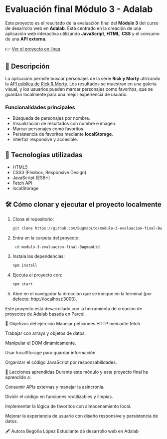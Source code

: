 # Evaluación final Módulo 3 - Adalab

Este proyecto es el resultado de la evaluación final del **Módulo 3** del curso de desarrollo web en **Adalab**. Está centrado en la creación de una aplicación web interactiva utilizando **JavaScript**, **HTML**, **CSS** y el consumo de una **API externa**.

👉 [Ver el proyecto en línea](https://beta.adalab.es/modulo-3-evaluacion-final-BugmaoLtd/)

## 🌟 Descripción

La aplicación permite buscar personajes de la serie **Rick y Morty** utilizando la [API pública de Rick & Morty](https://rickandmortyapi.com/). Los resultados se muestran en una galería visual, y los usuarios pueden marcar personajes como favoritos, que se guardan localmente para una mejor experiencia de usuario.

### Funcionalidades principales

- Búsqueda de personajes por nombre.
- Visualización de resultados con nombre e imagen.
- Marcar personajes como favoritos.
- Persistencia de favoritos mediante **localStorage**.
- Interfaz responsive y accesible.

## 🔧 Tecnologías utilizadas

- HTML5
- CSS3 (Flexbox, Responsive Design)
- JavaScript (ES6+)
- Fetch API
- localStorage

## 🛠️ Cómo clonar y ejecutar el proyecto localmente

1. Clona el repositorio:
   ```bash
   git clone https://github.com/BugmaoLtd/modulo-3-evaluacion-final-BugmaoLtd.git
2. Entra en la carpeta del proyecto:
   ```bash
    cd modulo-3-evaluacion-final-BugmaoLtd
3. Instala las dependencias:
   ```bash
   npm install
4. Ejecuta el proyecto con:
    ```bash
   npm start
5. Abre en el navegador la dirección que se indique en la terminal (por defecto: http://localhost:3000).

Este proyecto está desarrollado con la herramienta de creación de proyectos de Adalab basada en Parcel.

🚀 Objetivos del ejercicio
Manejar peticiones HTTP mediante fetch.

Trabajar con arrays y objetos de datos.

Manipular el DOM dinámicamente.

Usar localStorage para guardar información.

Organizar el código JavaScript por responsabilidades.

🧠 Lecciones aprendidas
Durante este módulo y este proyecto final he aprendido a:

Consumir APIs externas y manejar la asincronía.

Dividir el código en funciones reutilizables y limpias.

Implementar la lógica de favoritos con almacenamiento local.

Mejorar la experiencia de usuario con diseño responsive y persistencia de datos.

🖋️ Autora
Begoña López
Estudiante de desarrollo web en Adalab

